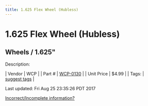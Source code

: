 ```yaml
---
title: 1.625 Flex Wheel (Hubless)
---
```


# 1.625 Flex Wheel (Hubless)
## Wheels / 1.625"
Description: 	 

| Vendor | WCP | 
| Part # | [WCP-0130](http://www.wcproducts.net/WCP-0130) | 
| Unit Price | $4.99 | 
| Tags: | [suggest tags](https://docs.google.com/forms/d/e/1FAIpQLSeWyY8v3RgOty-MyWmh9U0iivNYN_molChYyS-0U-o-kOAv_g/viewform) | 

Last updated: Fri Aug 25 23:35:26 PDT 2017

 [Incorrect/Incomplete information?](https://docs.google.com/forms/d/e/1FAIpQLSeWyY8v3RgOty-MyWmh9U0iivNYN_molChYyS-0U-o-kOAv_g/viewform)